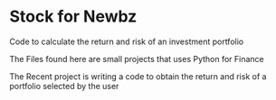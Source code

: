 # Stock for Newbz
Code to calculate the return and risk of an investment portfolio

The Files found here are small projects that uses Python for Finance

The Recent project is writing a code to obtain the return and risk of a portfolio selected by the user
